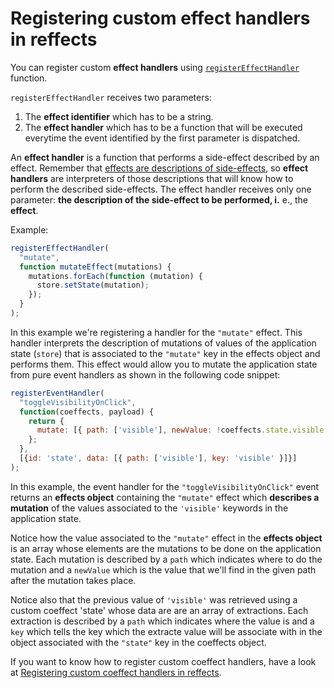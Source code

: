 # Registering custom effect handlers in reffects

You can register custom **effect handlers** using [`registerEffectHandler`](https://github.com/mariosanchez/spike-todo-declarative-effects/blob/master/docs/reffects/api.md#registereffecthandler) function.

`registerEffectHandler` receives two parameters: 
1. The **effect identifier** which has to be a string.
2. The **effect handler** which has to be a function that will be executed everytime the event identified by the first parameter is dispatched.

An **effect handler** is a function that performs a side-effect described by an effect.
Remember that [effects are descriptions of side-effects](https://github.com/mariosanchez/spike-todo-declarative-effects/blob/master/docs/reffects/effects-and-coeffects.md), so **effect handlers** are interpreters of those descriptions that will know how to perform the described side-effects. The effect handler receives only one parameter: **the description of the side-effect to be performed, i.** e., the **effect**.

Example:
```js
registerEffectHandler(
  "mutate", 
  function mutateEffect(mutations) {
    mutations.forEach(function (mutation) {
      store.setState(mutation);
    });
  }
);
```

In this example we're registering a handler for the `"mutate"` effect.
This handler interprets the description of mutations of values of the application state (`store`) that is associated to the `"mutate"` key in the effects object and performs them. This effect would allow you to mutate the application state from pure event handlers as shown in the following code snippet:

```js
registerEventHandler(
  "toggleVisibilityOnClick",
  function(coeffects, payload) {
    return {
      mutate: [{ path: ['visible'], newValue: !coeffects.state.visible }]
    };
  }, 
  [{id: 'state', data: [{ path: ['visible'], key: 'visible' }]}]
);
```

In this example, the event handler for the `"toggleVisibilityOnClick"` event returns an **effects object** containing the `"mutate"` effect which **describes a mutation** of the values associated to the `'visible'` keywords in the application state.

Notice how the value associated to the `"mutate"` effect in the **effects object** is an array whose elements are the mutations to be done on the application state. Each mutation is described by a `path` which indicates where to do the mutation and a `newValue` which is the value that we'll find in the given path after the mutation takes place.

Notice also that the previous value of `'visible'` was retrieved using a custom coeffect 'state' whose data are are an array of extractions. Each extraction is described by a `path` which indicates where the value is and a `key` which tells the key which the extracte value will be associate with in the object associated with the `"state"` key in the coeffects object.

If you want to know how to register custom coeffect handlers, have a look at [Registering custom coeffect handlers in reffects](https://github.com/mariosanchez/spike-todo-declarative-effects/blob/master/docs/reffects/custom-coeffects.md).
